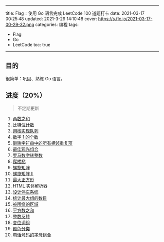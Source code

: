 ----
title: Flag：使用 Go 语言完成 LeetCode 100 道题打卡
date: 2021-03-17 00:25:48
updated: 2021-3-29 14:10:48
cover: https://s.flc.io/2021-03-17-00-29-32.png
categories: 编程
tags: 
- Flag
- Go
- LeetCode
toc: true
----

## 目的

很简单：巩固、熟练 Go 语言。

## 进度（20%）

<!-- more -->

> 不定期更新

1. [两数之和](/leetcode-two-sum/)
2. [比特位计数](/leetcode-counting-bits/)
3. [用栈实现队列](/leetcode-implement-queue-using-stacks/)
4. [数字 1 的个数](/leetcode-number-of-digit-one/)
5. [删除字符串中的所有相邻重复项](/leetcode-remove-all-adjacent-duplicates-in-string/)
6. [最佳观光组合](/leetcode-best-sightseeing-pair/)
7. [罗马数字转整数](/leetcode-roman-to-integer/)
8. [爬楼梯](/leetcode-climbing-stairs/)
9. [螺旋矩阵](/leetcode-spiral-matrix/)
10. [螺旋矩阵 II](/leetcode-spiral-matrix-ii/)
11. [最大正方形](/leetcode-maximal-square/)
12. [HTML 实体解析器](/leetcode-html-entity-parser/)
13. [设计停车系统](/leetcode-design-parking-system/)
14. [统计最大组的数目](/leetcode-count-largest-group/)
15. [被围绕的区域](/leetcode-surrounded-regions/)
16. [平方数之和](/leetcode-sum-of-square-numbers/)
17. [整数反转](/leetcode-reverse-integer/)
18. [变位词组](/leetcode-group-anagrams-lcci/)
19. [颜色分类](/leetcode-sort-colors/)
20. [电话号码的字母组合](/leetcode-letter-combinations-of-a-phone-number/)